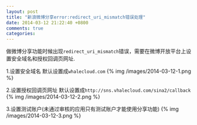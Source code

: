 ```yaml
---
layout: post
title: "新浪微博分享error:redirect_uri_mismatch错误处理"
date: 2014-03-12 21:22:40 +0800
comments: true
categories: 
---
```

做微博分享功能时候出现`redirect_uri_mismatch`错误，需要在微博开放平台上设置安全域名和授权回调页网址.

1.设置安全域名
默认设置成`whalecloud.com`
{% img /images/2014-03-12-1.png %}

2.设置授权回调页网址
默认设置成`http://sns.vhalecloud.com/sina2/callback`
{% img /images/2014-03-12-2.png %}

3.设置测试账户(未通过审核的应用只有测试账户才能使用分享功能)
{% img /images/2014-03-12-3.png %}
